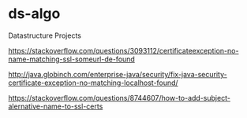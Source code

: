 # ds-algo
Datastructure Projects

https://stackoverflow.com/questions/3093112/certificateexception-no-name-matching-ssl-someurl-de-found


http://java.globinch.com/enterprise-java/security/fix-java-security-certificate-exception-no-matching-localhost-found/

https://stackoverflow.com/questions/8744607/how-to-add-subject-alernative-name-to-ssl-certs




